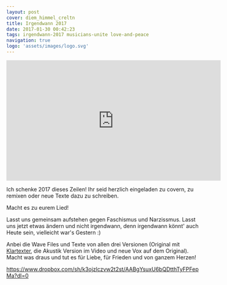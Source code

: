 ```yaml
---
layout: post
cover: diem_himmel_creltn
title: Irgendwann 2017
date: 2017-01-30 00:42:23
tags: irgendwann-2017 musicians-unite love-and-peace
navigation: true
logo: 'assets/images/logo.svg'
---
```


<iframe width="560" height="315" src="https://www.youtube-nocookie.com/embed/mN8YszVR4Y4" frameborder="0" allow="autoplay; encrypted-media" allowfullscreen></iframe>

Ich schenke 2017 dieses Zeilen! 
Ihr seid herzlich eingeladen zu covern, zu remixen oder neue Texte dazu zu schreiben. 

<!-- more -->

Macht es zu eurem Lied!

Lasst uns gemeinsam aufstehen gegen Faschismus und Narzissmus.
Lasst uns jetzt etwas ändern und nicht irgendwann,
denn irgendwann könnt' auch Heute sein, vielleicht war's Gestern :)

Anbei die Wave Files und Texte von allen drei Versionen
(Original mit [Klartexter](https://klartexter.net/), die Akustik Version im Video und neue Vox auf dem Original).
Macht was draus und tut es für Liebe, für Frieden und von ganzem Herzen!

https://www.dropbox.com/sh/k3ojzlczvw2t2st/AABgYsuxU6bQDtthTyFPFepMa?dl=0
